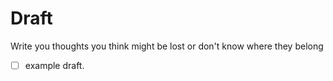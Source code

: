 <!--
START OF: draft.md
Purpose: Write temporary 'drafts' or ideas you think might be lost if not documented
Update Frequency: Each time a new idea or note comes to mind and don't know where it belongs.
Location: docs/draft.md
-->

# Draft

Write you thoughts you think might be lost or don't know where they belong

- [ ] example draft.


<!-- END OF: draft.md -->
